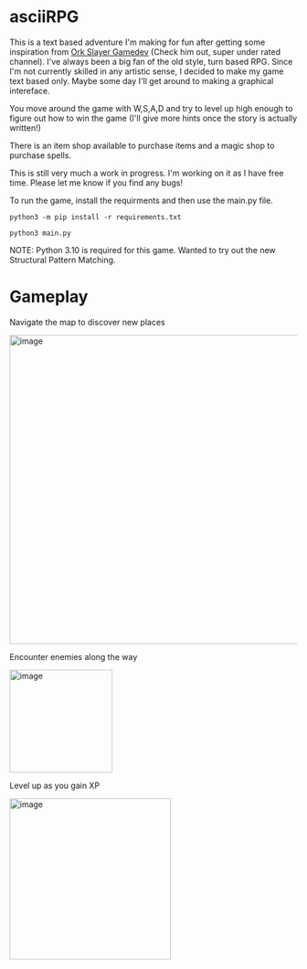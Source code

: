 # asciiRPG
This is a text based adventure I'm making for fun after getting some inspiration from [Ork Slayer Gamedev](https://www.youtube.com/channel/UCAyErYGT7f1hQhMRSphPaiQ) (Check him out, super under rated channel).  I've always been a big fan of the old style, turn based RPG.  Since I'm not currently skilled in any artistic sense, I decided to make my game text based only.  Maybe some day I'll get around to making a graphical intereface. 

You move around the game with W,S,A,D and try to level up high enough to figure out how to win the game (I'll give more hints once the story is actually written!)

There is an item shop available to purchase items and a magic shop to purchase spells.  

This is still very much a work in progress. I'm working on it as I have free time.  Please let me know if you find any bugs!

To run the game, install the requirments and then use the main.py file.

`python3 -m pip install -r requirements.txt`

`python3 main.py`


NOTE: Python 3.10 is required for this game.  Wanted to try out the new Structural Pattern Matching.

# Gameplay

Navigate the map to discover new places

<img width="541" alt="image" src="https://user-images.githubusercontent.com/42283335/165398404-f5eddab4-0ec3-4c2a-b28d-84892c54d12f.png">

Encounter enemies along the way

<img width="180" alt="image" src="https://user-images.githubusercontent.com/42283335/165398484-ef3d5c79-af66-4560-b8fd-976cd23751d2.png">

Level up as you gain XP

<img width="282" alt="image" src="https://user-images.githubusercontent.com/42283335/165398557-95b75ea4-ddde-400a-b612-d9ff4b0614f7.png">
